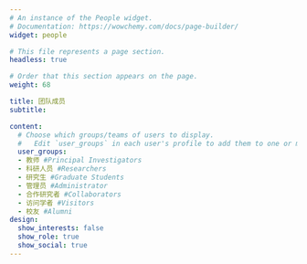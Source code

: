 ```yaml
---
# An instance of the People widget.
# Documentation: https://wowchemy.com/docs/page-builder/
widget: people

# This file represents a page section.
headless: true

# Order that this section appears on the page.
weight: 68

title: 团队成员
subtitle:

content:
  # Choose which groups/teams of users to display.
  #   Edit `user_groups` in each user's profile to add them to one or more of these groups.
  user_groups:
  - 教师 #Principal Investigators
  - 科研人员 #Researchers
  - 研究生 #Graduate Students
  - 管理员 #Administrator
  - 合作研究者 #Collaborators
  - 访问学者 #Visitors
  - 校友 #Alumni
design:
  show_interests: false
  show_role: true
  show_social: true
---
```

